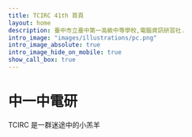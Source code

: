 ```yaml
---
title: TCIRC 41th 首頁
layout: home
description: 臺中市立臺中第一高級中等學校,電腦資訊研習社.
intro_image: "images/illustrations/pc.png"
intro_image_absolute: true
intro_image_hide_on_mobile: true
show_call_box: true
---
```


# 中一中電研

TCIRC 是一群迷途中的小羔羊






